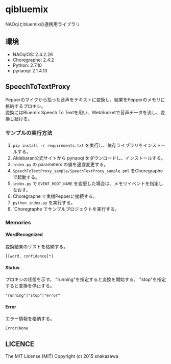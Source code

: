 # qibluemix
NAOqiとbluemixの連携用ライブラリ

## 環境
- NAOqiOS: 2.4.2.26
- Choregraphe: 2.4.2
- Python: 2.7.10
- pynaoqi: 2.1.4.13

## SpeechToTextProxy

Pepperのマイクから拾った音声をテキストに変換し、結果をPepperのメモリに格納するプロキシ。  
変換にはBluemix Speech To Textを用い、WebSocketで音声データを流し、変換し続ける。 

### サンプルの実行方法
1. `pip install -r requirements.txt` を実行し、依存ライブラリをインストールする。
2. Aldebaran公式サイトから pynaoqi をダウンロードし、インストールする。
3. `index.py` の parameters の値を適宜変更する。
4. `SpeechToTextProxy_sample/SpeechTextProxy_sample.pml` をChoregrapheで起動する。
5. `index.py` で `EVENT_ROOT_NAME` を変更した場合は、メモリイベントを指定しなおす。
6. Choregraphe で実機Pepperに接続する。
7. `python index.py` を実行する。
8. `Choregraphe でサンプルプロジェクトを実行する。

### Memories

#### WordRecognized
変換結果のリストを格納する。

~~~
[[word, confidence]*]
~~~

#### Status

プロキシの状態を示す。
"running"を指定すると変換を開始する。
"stop"を指定すると変換を停止する。

~~~
"running"|"stop"|"error"
~~~

#### Error

エラー情報を格納する。

~~~
Error|None
~~~

## LICENCE
The MIT License (MIT)
Copyright (c) 2015 snakazawa
